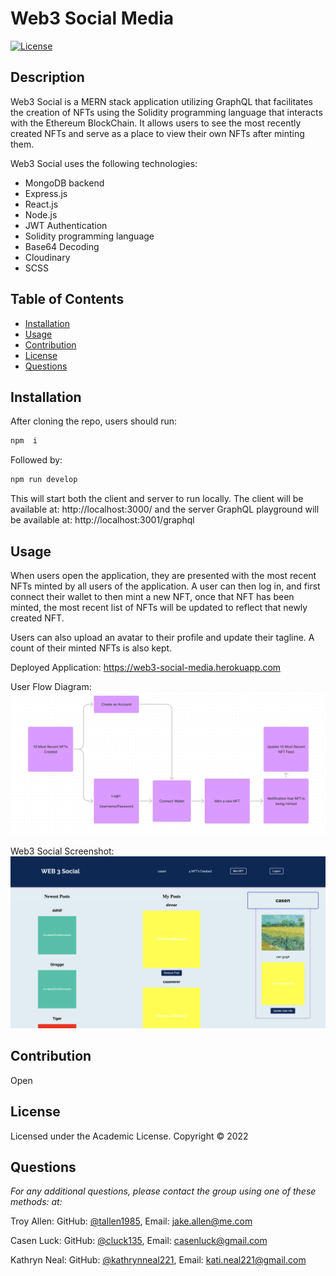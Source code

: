 # Web3 Social Media
[![License](https://img.shields.io/badge/license-Acadmic-blue.svg)](https://opensource.org/licenses/AFL-3.0)

## Description
Web3 Social is a MERN stack application utilizing GraphQL that facilitates the creation of NFTs using the Solidity programming language that interacts with the Ethereum BlockChain. It allows users to see the most recently created NFTs and serve as a place to view their own NFTs after minting them.

Web3 Social uses the following technologies:
- MongoDB backend
- Express.js
- React.js
- Node.js
- JWT Authentication
- Solidity programming language
- Base64 Decoding
- Cloudinary
- SCSS

## Table of Contents
* [Installation](#installation)
* [Usage](#usage)
* [Contribution](#contribution)
* [License](#license)
* [Questions](#questions)

## Installation
After cloning the repo, users should run:
```bash
npm  i
```
Followed by:
```bash
npm run develop
```
This will start both the client and server to run locally. The client will be available at: http://localhost:3000/ and the server GraphQL playground will be available at: http://localhost:3001/graphql

## Usage
When users open the application, they are presented with the most recent NFTs minted by all users of the application. A user can then log in, and first connect their wallet to then mint a new NFT, once that NFT has been minted, the most recent list of NFTs will be updated to reflect that newly created NFT.

Users can also upload an avatar to their profile and update their tagline. A count of their minted NFTs is also kept.

Deployed Application: https://web3-social-media.herokuapp.com 

User Flow Diagram:
![Screenshot](/assets/img/userFlow.png)

Web3 Social Screenshot:
![Screenshot](/assets/img/screenshot.png)

## Contribution
Open

## License 
Licensed under the Academic License. Copyright © 2022

## Questions
*For any additional questions, please contact the group using one of these methods: at:* 

Troy Allen: GitHub: [@tallen1985](https://github.com/tallen1985), Email: [jake.allen@me.com](mailto:jake.allen@me.com)

Casen Luck: GitHub: [@cluck135](https://github.com/cluck135/), Email: [casenluck@gmail.com](mailto:casenluck@gmail.com)

Kathryn Neal: GitHub: [@kathrynneal221](https://github.com/kathrynneal221), Email: [kati.neal221@gmail.com](mailto:kati.neal221@gmail.com)